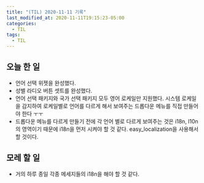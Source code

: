 ```yaml
---
title: "(TIL) 2020-11-11 기록"
last_modified_at: 2020-11-11T19:15:23-05:00
categories:
  - TIL
tags:
  - TIL
---
```


## 오늘 한 일
- 언어 선택 위젯을 완성했다.
- 성별 라디오 버튼 셋트를 완성했다.
- 언어 선택 패키지와 국가 선택 패키지 모두 영어 로케일만 지원했다. 시스템 로케일을 감지하여 로케일별로 언어를 다르게 해서 보여주는 드롭다운 메뉴를 직접 만들어야 한다 ㅜㅜ
- 드롭다운 메뉴를 다르게 만들기 전에 각 언어 별로 다르게 보여주는 것은 i18n, l10n의 영역이기 때문에 i18n을 먼저 시켜야 할 것 같다. easy_localization을 사용해서 할 것이다.
## 모레 할 일
- 거의 하루 종일 각종 메세지들의 i18n을 해야 할 것 같다.